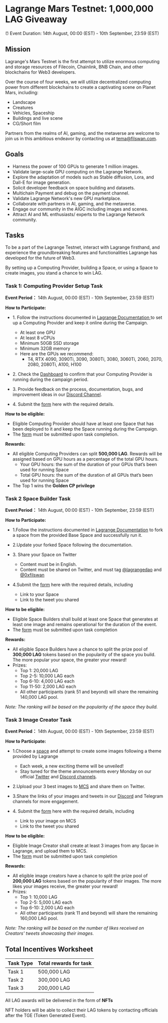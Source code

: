 # Lagrange Mars Testnet: 1,000,000 LAG Giveaway

⏰ Event Duration: 14th August, 00:00 (EST) - 10th September, 23:59 (EST)

## Mission 

Lagrange's Mars Testnet is the first attempt to utilize enormous computing and storage resources of Filecoin, Chainlink, BNB Chain, and other blockchains for Web3 developers.

Over the course of four weeks, we will utilize decentralized computing power from different blockchains to create a captivating scene on Planet Mars, including:
- Landscape
- Creatures
- Vehicles, Spaceship
- Buildings and live scene
- CG/Short film

Partners from the realms of AI, gaming, and the metaverse are welcome to join us in this ambitious endeavor by contacting us at tema@filswan.com.


## Goals

- Harness the power of 100 GPUs to generate 1 million images.
- Validate large-scale GPU computing on the Lagrange Network.
- Explore the adaptation of models such as Stable diffusion, Lora, and Dall-E for image generation.
- Solicit developer feedback on space building and datasets.
- Multichain Payment and debug on the payment channel.
- Validate Lagrange Network's new GPU marketplace.
- Collaborate with partners in AI, gaming, and the metaverse.
- Engage our community in the AIGC including images and scenes.
- Attract AI and ML enthusiasts/ experts to the Lagrange Network community.

## Tasks

To be a part of the Lagrange Testnet, interact with Lagrange firsthand, and experience the groundbreaking features and functionalities Lagrange has developed for the future of Web3.

By setting up a Computing Provider, building a Space, or using a Space to create images, you stand a chance to win LAG.

### Task 1: Computing Provider Setup Task 
**Event Period：** 14th August, 00:00 (EST) - 10th September, 23:59 (EST)

**How to Participate:**

- 1\. Follow the instructions documented in [Lagrange Documentation ](https://docs.lagrangedao.org/lagrange-dao/mars-testnet/setup-computing-provider) to set up a Computing Provider and keep it online during the Campaign. 

  - At least one GPU
  - At least 8 vCPUs
  - Minimum 50GB SSD storage
  - Minimum 32GB memory
  - Here are the GPUs we recommend: 
    - T4, RTX 4090, 3090Ti, 3090, 3080Ti, 3080, 3060Ti, 2060, 2070, 2080, 2080Ti, A100, H100  

- 2\. Check the [Dashboard](https://provider.lagrangedao.org/provider-status) to confirm that your Computing Provider is running during the campaign period.

- 3\. Provide feedback on the process, documentation, bugs, and improvement ideas in our [Discord Channel](https://discord.com/channels/867879887871672331/1131887246165934120).

- 4\. Submit the [form](https://docs.google.com/forms/d/e/1FAIpQLSf0JRi18xsp_YCoQKPuE0azYLDDNwAXBMNIeqwXFMgqVljU1Q/viewform?usp=sf_link
) here with the required details.

**How to be eligible:**

- Eligible Computing Provider should have at least one Space that has been deployed to it and keep the Space running during the Campaign.
- The [form](https://forms.gle/YyzotPhHqx4DmCmy9) must be submitted upon task completion.

**Rewards:** 

- All eligible Computing Providers can split **500,000 LAG**. Rewards will be assigned based on GPU hours as a percentage of the total GPU hours.
  - Your GPU hours: the sum of the duration of your GPUs that’s been used for running Space
  - Total GPU hours: the sum of the duration of all GPUs that’s been used for running Space
- The Top 1 wins the **Golden CP privilege**

### Task 2 Space Builder Task
**Event Period：** 14th August, 00:00 (EST) - 10th September, 23:59 (EST)

**How to Participate:**

- 1\.Follow the instructions documented in [Lagrange Documentation](https://docs.lagrangedao.org/lagrange-dao/mars-testnet/build-space
) to fork a space from the provided Base Space and successfully run it.

- 2\.Update your forked Space following the documentation.

- 3\. Share your Space on Twitter

  - Content must be in English.
  - Content must be shared on Twitter, and must tag [@lagrangedao](https://twitter.com/lagrangedao) and [@0xfilswan](https://twitter.com/0xfilswan) 

- 4\.Submit the [form](https://forms.gle/YyzotPhHqx4DmCmy9) here with the required details, including 
  - Link to your Space
  - Link to the tweet you shared

**How to be eligible:**

- Eligible Space Builders shall build at least one Space that generates at least one image and remains operational for the duration of the event.
- The [form](https://forms.gle/YyzotPhHqx4DmCmy9) must be submitted upon task completion

**Rewards:**

- All eligible Space Builders have a chance to split the prize pool of **300,000 LAG** tokens based on the popularity of the space you build. The more popular your space, the greater your reward! 
- Prizes:
  - Top 1: 20,000 LAG
  - Top 2-5: 10,000 LAG each
  - Top 6-10: 4,000 LAG each
  - Top 11-50: 2,000 LAG each
  - All other participants (rank 51 and beyond) will share the remaining 140,000 LAG pool.

*Note: The ranking will be based on the popularity of the space they build.*


### Task 3 Image Creator Task
**Event Period：** 14th August, 00:00 (EST) - 10th September, 23:59 (EST)

**How to Participate:**

- 1\.Choose a [space](https://lagrangedao.org/spaces) and attempt to create some images following a theme provided by Lagrange
  - Each week, a new exciting theme will be unveiled! 
  - Stay tuned for the theme announcements every Monday on our official [Twitter](https://twitter.com/lagrangedao) and [Discord channels](https://discord.com/channels/867879887871672331/1131887555701383278).

- 2\.Upload your 3 best images to [MCS](https://www.multichain.storage) and share them on Twitter.

- 3\.Share the links of your images and tweets in our [Discord](https://discord.com/channels/867879887871672331/1131887555701383278) and Telegram channels for more engagement.

- 4\. Submit the [form](https://forms.gle/YyzotPhHqx4DmCmy9) here with the required details, including
  - Link to your image on MCS
  - Link to the tweet you shared

**How to be eligible:**

- Eligible Image Creator shall create at least 3 images from any Spcae in Lagrange, and upload them to MCS.
- The [form](https://forms.gle/YyzotPhHqx4DmCmy9) must be submitted upon task completion

**Rewards:**

- All eligible image creators have a chance to split the prize pool of **200,000 LAG** tokens based on the popularity of their images. The more likes your images receive, the greater your reward!
- Prizes:
  - Top 1: 10,000 LAG
  - Top 2-5: 5,000 LAG each
  - Top 6-10: 2,000 LAG each
  - All other participants (rank 11 and beyond) will share the remaining 160,000 LAG pool.

*Note: The ranking will be based on the number of likes received on Creators' tweets showcasing their images.*


## Total Incentives Worksheet

| Task Type  | Total rewards for task |
|:----------|:----------|
|Task 1|500,000 LAG|
|Task 2|300,000 LAG|
|Task 3|200,000 LAG|


All LAG awards will be delivered in the form of **NFTs**

NFT holders will be able to collect their LAG tokens by contacting officials after the TGE (Token Generated Event).
